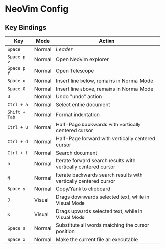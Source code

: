 # NeoVim Config

## Key Bindings

| Key | Mode | Action |
| --- | ---- | ------ |
| `Space` | Normal | _Leader_ |
| `Space p v` | Normal | Open NeoVim explorer |
| `Space p f` | Normal | Open Telescope |
| `Space o` | Normal | Insert line below, remains in Normal Mode |
| `Space O` | Normal | Insert line above, remains in Normal Mode |
| `U` | Normal | Undo "undo" action |
| `Ctrl + a` | Normal | Select entire document |
| `Shift + Tab` | Normal | Format indentation |
| `Ctrl + u` | Normal | Half-Page backwards with vertically centered cursor |
| `Ctrl + d` | Normal | Half-Page forward with vertically centered cursor |
| `Ctrl + f` | Normal | Search document |
| `n` | Normal | Iterate forward search results with vertically centered cursor |
| `N` | Normal | Iterate backwards search results with vertically centered cursor |
| `Space y` | Normal | Copy/Yank to clipboard |    
| `J` | Visual | Drags downwards selected text, while in Visual Mode |    
| `K` | Visual | Drags upwards selected text, while in Visual Mode |    
| `Space s` | Normal | Substitute all words matching the cursor position |
| `Space x` | Normal | Make the current file an executable | 
